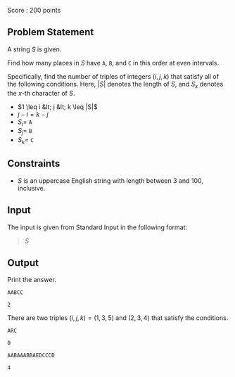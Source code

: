 Score : $200$ points

## Problem Statement

A string $S$ is given.

Find how many places in $S$ have `A`, `B`, and `C` in this order at even intervals.

Specifically, find the number of triples of integers $(i,j,k)$ that satisfy all of the following conditions. Here, $|S|$ denotes the length of $S$, and $S_x$ denotes the $x$-th character of $S$.

- $1 \leq i &lt; j &lt; k \leq |S|$
- $j - i = k - j$
- $S_i =$ `A`
- $S_j =$ `B`
- $S_k =$ `C`

## Constraints

- $S$ is an uppercase English string with length between $3$ and $100$, inclusive.

## Input

The input is given from Standard Input in the following format:

> $S$

## Output

Print the answer.

```input1
AABCC
```

```output1
2
```

There are two triples $(i,j,k) = (1,3,5)$ and $(2,3,4)$ that satisfy the conditions.

```input2
ARC
```

```output2
0
```

```input3
AABAAABBAEDCCCD
```

```output3
4
```